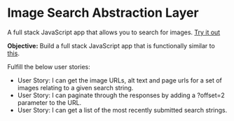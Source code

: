 
# Image Search Abstraction Layer
A full stack JavaScript app that allows you to search for images.  [Try it out](https://imagus.glitch.me)

**Objective:** Build a full stack JavaScript app that is functionally similar to [this](https://cryptic-ridge-9197.herokuapp.com/api/imagesearch/lolcats%20funny?offset=10).

Fulfill the below user stories:

* User Story: I can get the image URLs, alt text and page urls for a set of images relating to a given search string.
* User Story: I can paginate through the responses by adding a ?offset=2 parameter to the URL.
* User Story: I can get a list of the most recently submitted search strings.
